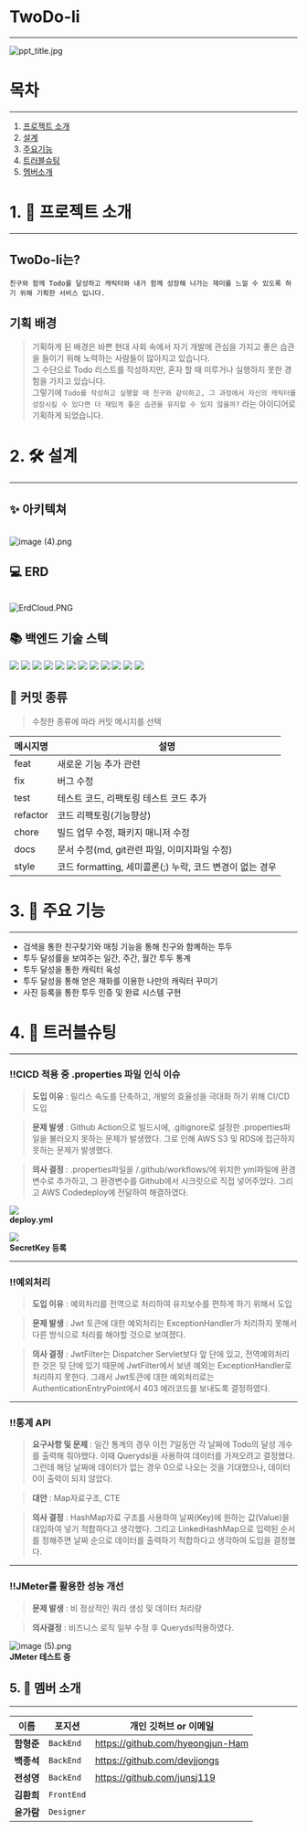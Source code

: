 # TwoDo-li

---
<img src="https://i.imgur.com/e0c30l9.jpg" title="ppt_title.jpg"/>

# 목차

---

1. [프로젝트 소개](##_1._🎊_프로젝트_소개)
2. [설계](#2._🛠_설계)
3. [주요기능](#3._🎊_주요_기능)
4. [트러블슈팅](#4._🧨_트러블슈팅)
5. [멤버소개](#5._🤲_멤버_소개)

# 1. 🎊 프로젝트 소개

---

## TwoDo-li는?

`친구와 함께 Todo를 달성하고 캐릭터와 내가 함께 성장해 나가는 재미를 느낄 수 있도록 하기 위해 기획한 서비스 입니다.`

## 기획 배경

>기획하게 된 배경은 바쁜 현대 사회 속에서 자기 개발에 관심을 가지고 좋은 습관을 들이기 위해 노력하는 사람들이 많아지고 있습니다.<br>
>그 수단으로 Todo 리스트를 작성하지만, 혼자 할 때 미루거나 실행하지 못한 경험을 가지고 있습니다.<br>
>그렇기에 `Todo를 작성하고 실행할 때 친구와 같이하고, 그 과정에서 자신의 캐릭터를 성장시킬 수 있다면 더 재밌게 좋은 습관을 유지할 수 있지 않을까?` 라는 아이디어로 기획하게 되었습니다.

# 2. 🛠 설계

---

## ✨ 아키텍쳐

<br>
<img src="https://i.imgur.com/Tnj7P0J.png" title="image (4).png"/>

## 💻 ERD

<br>
<img src="https://i.imgur.com/kEYAy3z.png" title="ErdCloud.PNG"/>

## 📚 백엔드 기술 스텍

<img src="https://img.shields.io/badge/JAVA-007396?style=for-the-badge&logo=java&logoColor=white"> <img src="https://img.shields.io/badge/Spring-6DB33F?style=for-the-badge&logo=Spring&logoColor=white">
<img src="https://img.shields.io/badge/Springboot-6DB33F?style=for-the-badge&logo=Springboot&logoColor=white">
<img src="https://img.shields.io/badge/gradle-02303A?style=for-the-badge&logo=gradle&logoColor=white">
<img src="https://img.shields.io/badge/mysql-4479A1?style=for-the-badge&logo=mysql&logoColor=white">
<img src="https://img.shields.io/badge/aws-232F3E?style=for-the-badge&logo=AmazonAWS&logoColor=white">
<img src="https://img.shields.io/badge/Amazon S3-569A31?style=for-the-badge&logo=Amazon S3&logoColor=white">
<img src="https://img.shields.io/badge/GitHub Actions-2088FF?style=for-the-badge&logo=GitHub Actions&logoColor=white">
<img src="https://img.shields.io/badge/codedeploy-6DB33F?style=for-the-badge&logo=codedeploy&logoColor=white">
<img src="https://img.shields.io/badge/JUnit5-25A162?style=for-the-badge&logo=JUnit5&logoColor=white">
<img src="https://img.shields.io/badge/Apache JMeter-D22128?style=for-the-badge&logo=Apache JMeter&logoColor=white">
<img src="https://img.shields.io/badge/NGINX-009639?style=for-the-badge&logo=NGINX&logoColor=white">

## 🛒 커밋 종류

> 수정한 종류에 따라 커밋 메시지를 선택

|메시지명|설명|
|----|---|
| feat |새로운 기능 추가 관련|
| fix |버그 수정|
| test |테스트 코드, 리팩토링 테스트 코드 추가|
| refactor |코드 리팩토링(기능향상)|
| chore |빌드 업무 수정, 패키지 매니저 수정|
| docs |문서 수정(md, git관련 파일, 이미지파일 수정)|
| style |코드 formatting, 세미콜론(;) 누락, 코드 변경이 없는 경우|

# 3. 🎊 주요 기능

---

- 검색을 통한 친구찾기와 매칭 기능을 통해 친구와 함꼐하는 투두
- 투두 달성률을 보여주는 일간, 주간, 월간 투두 통계
- 투두 달성을 통한 캐릭터 육성
- 투두 달성을 통해 얻은 재화를 이용한 나만의 캐릭터 꾸미기
- 사진 등록을 통한 투두 인증 및 완료 시스템 구현

# 4. 🧨 트러블슈팅

---

### ‼CICD 적용 중 .properties 파일 인식 이슈

> **도입 이유** : 릴리스 속도를 단축하고, 개발의 효율성을 극대화 하기 위해 CI/CD 도입

> **문제 발생** : Github Action으로 빌드시에, .gitignore로 설정한 .properties파일을 불러오지 못하는 문제가 발생했다. 그로 인해 AWS S3 및 RDS에 접근하지 못하는 문제가
> 발생했다.

> **의사 결정** : .properties파일을 /.github/workflows/에 위치한 yml파일에 환경변수로 추가하고, 그 환경변수를 Github에서 시크릿으로 직접 넣어주었다.
> 그리고 AWS Codedeploy에 전달하여 해결하였다.

<img src='https://ifh.cc/g/GXCsyT.png' border='0'><br>
**deploy.yml**

<img src='https://ifh.cc/g/552pza.png' border='0'><br>
**SecretKey 등록**

----

### ‼예외처리

> **도입 이유** : 예외처리를 전역으로 처리하여 유지보수를 편하게 하기 위해서 도입

> **문제 발생** : Jwt 토큰에 대한 예외처리는 ExceptionHandler가 처리하지 못해서 다른 방식으로 처리를 해야할 것으로 보여졌다.

> **의사 결정** : JwtFilter는 Dispatcher Servlet보다 앞 단에 있고, 전역예외처리 한 것은 뒷 단에 있기 때문에
> JwtFilter에서 보낸 예외는 ExceptionHandler로 처리하지 못한다.
> 그래서 Jwt토큰에 대한 예외처리로는 AuthenticationEntryPoint에서 403 에러코드를 보내도록 결정하였다.

---

### ‼통계 API

> **요구사항 및 문제** : 일간 통계의 경우 이전 7일동안 각 날짜에 Todo의 달성 개수를 출력해 줘야했다.
> 이때 Querydsl을 사용하여 데이터를 가져오려고 결정했다.
> 그런데 해당 날짜에 데이터가 없는 경우 0으로 나오는 것을 기대했으나, 데이터 0이 출력이 되지 않았다.

> **대안** : Map자료구조, CTE

> **의사 결정** : HashMap자료 구조를 사용하여 날짜(Key)에 원하는 값(Value)을 대입하여 넣기 적합하다고 생각했다.
> 그리고 LinkedHashMap으로 입력된 순서를 정해주면 날짜 순으로 데이터를 출력하기 적합하다고 생각하여 도입을 결정했다.
 
---

### ‼JMeter를 활용한 성능 개선

> **문제 발생** : 비 정상적인 쿼리 생성 및 데이터 처리량

> **의사결정** : 비즈니스 로직 일부 수정 후 Querydsl적용하였다.

<img src="https://i.imgur.com/ayzJnYG.png" title="image (5).png"/><br>
**JMeter 테스트 중**

## 5. 🤲 멤버 소개

---

| 이름      | 포지션        | 개인 깃허브 or 이메일          |
|---------|------------| ------------------------------ |
| **함형준** | `BackEnd`  | https://github.com/hyeongjun-Ham |
| **백종석** | `BackEnd`  | https://github.com/devjjongs |
| **전성영** | `BackEnd`  | https://github.com/junsj119 |
| **김환희** | `FrontEnd` |  |
| **윤가람** | `Designer` |  |